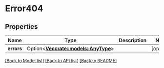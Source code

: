 # Error404

## Properties

Name | Type | Description | Notes
------------ | ------------- | ------------- | -------------
**errors** | Option<[**Vec<crate::models::AnyType>**](AnyType.md)> |  | [optional]

[[Back to Model list]](../README.md#documentation-for-models) [[Back to API list]](../README.md#documentation-for-api-endpoints) [[Back to README]](../README.md)


